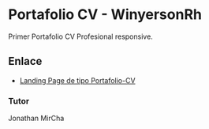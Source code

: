 # Portafolio CV - WinyersonRh

Primer Portafolio CV Profesional responsive.

## Enlace

- [Landing Page de tipo Portafolio-CV](https://WinyersonRh.github.io/portafolio/portafolio/)

### Tutor

Jonathan MirCha
